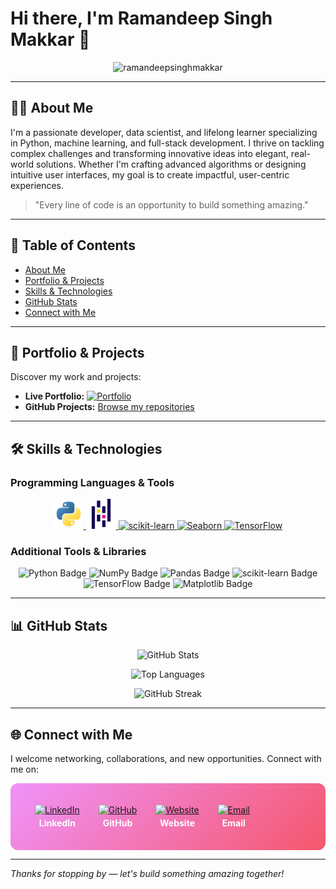 # Hi there, I'm **Ramandeep Singh Makkar** 👋

<p align="center">
  <img src="https://komarev.com/ghpvc/?username=ramandeepsinghmakkar&label=Profile%20views&color=0e75b6&style=flat" alt="ramandeepsinghmakkar" />
</p>

---

## 👨‍💻 About Me

I'm a passionate developer, data scientist, and lifelong learner specializing in Python, machine learning, and full-stack development. I thrive on tackling complex challenges and transforming innovative ideas into elegant, real-world solutions. Whether I'm crafting advanced algorithms or designing intuitive user interfaces, my goal is to create impactful, user-centric experiences.

> "Every line of code is an opportunity to build something amazing."

---

## 📑 Table of Contents

- [About Me](#-about-me)
- [Portfolio & Projects](#-portfolio--projects)
- [Skills & Technologies](#-skills--technologies)
- [GitHub Stats](#-github-stats)
- [Connect with Me](#-connect-with-me)

---

## 📁 Portfolio & Projects

Discover my work and projects:

- **Live Portfolio:** [![Portfolio](https://img.shields.io/badge/Visit-My%20Portfolio-brightgreen)](https://ramandeepsinghmakkar-portfolio.netlify.app)
- **GitHub Projects:** [Browse my repositories](https://github.com/RamandeepSinghMakkar)

---

## 🛠️ Skills & Technologies

### Programming Languages & Tools
<p align="center">
  <a href="https://www.python.org" target="_blank">
    <img src="https://raw.githubusercontent.com/devicons/devicon/master/icons/python/python-original.svg" alt="Python" width="48" height="48"/>
  </a>
  <a href="https://pandas.pydata.org/" target="_blank">
    <img src="https://raw.githubusercontent.com/devicons/devicon/2ae2a900d2f041da66e950e4d48052658d850630/icons/pandas/pandas-original.svg" alt="Pandas" width="48" height="48"/>
  </a>
  <a href="https://scikit-learn.org/" target="_blank">
    <img src="https://upload.wikimedia.org/wikipedia/commons/0/05/Scikit_learn_logo_small.svg" alt="scikit-learn" width="48" height="48"/>
  </a>
  <a href="https://seaborn.pydata.org/" target="_blank">
    <img src="https://seaborn.pydata.org/_images/logo-mark-lightbg.svg" alt="Seaborn" width="48" height="48"/>
  </a>
  <a href="https://www.tensorflow.org" target="_blank">
    <img src="https://www.vectorlogo.zone/logos/tensorflow/tensorflow-icon.svg" alt="TensorFlow" width="48" height="48"/>
  </a>
</p>

### Additional Tools & Libraries
<p align="center">
  <img src="https://img.shields.io/badge/Python-3670A0?style=flat-square&logo=python&logoColor=ffdd54" alt="Python Badge"/>
  <img src="https://img.shields.io/badge/NumPy-%23013243?style=flat-square&logo=numpy&logoColor=white" alt="NumPy Badge"/>
  <img src="https://img.shields.io/badge/Pandas-%23150458?style=flat-square&logo=pandas&logoColor=white" alt="Pandas Badge"/>
  <img src="https://img.shields.io/badge/scikit--learn-%23F7931E?style=flat-square&logo=scikit-learn&logoColor=white" alt="scikit-learn Badge"/>
  <img src="https://img.shields.io/badge/TensorFlow-%23FF6F00?style=flat-square&logo=TensorFlow&logoColor=white" alt="TensorFlow Badge"/>
  <img src="https://img.shields.io/badge/Matplotlib-%23ffffff?style=flat-square&logo=Matplotlib&logoColor=black" alt="Matplotlib Badge"/>
</p>

---

## 📊 GitHub Stats

<p align="center">
  <img src="https://github-readme-stats.vercel.app/api?username=ramandeepsinghmakkar&show_icons=true&theme=radical&hide_border=true&locale=en" alt="GitHub Stats"/>
</p>
<p align="center">
  <img src="https://github-readme-stats.vercel.app/api/top-langs?username=ramandeepsinghmakkar&layout=compact&theme=radical&hide_border=true" alt="Top Languages"/>
</p>
<p align="center">
  <img src="https://github-readme-streak-stats.herokuapp.com/?user=ramandeepsinghmakkar&theme=radical&hide_border=true" alt="GitHub Streak"/>
</p>

---

## 🌐 Connect with Me

I welcome networking, collaborations, and new opportunities. Connect with me on:

<table align="center" style="margin: auto; border-collapse: separate; border-spacing: 16px; background: linear-gradient(135deg, #f093fb 0%, #f5576c 100%); padding: 16px; border-radius: 12px;">
  <tr>
    <td align="center">
      <a href="https://www.linkedin.com/in/ramandeep-singh-makkar" target="_blank">
        <img src="https://img.icons8.com/color/64/000000/linkedin.png" alt="LinkedIn" width="56" height="56"/>
      </a>
      <br/><sub style="font-size: 14px; color: #fff;"><b>LinkedIn</b></sub>
    </td>
    <td align="center">
      <a href="https://github.com/RamandeepSinghMakkar" target="_blank">
        <img src="https://img.icons8.com/fluency/64/000000/github.png" alt="GitHub" width="56" height="56"/>
      </a>
      <br/><sub style="font-size: 14px; color: #fff;"><b>GitHub</b></sub>
    </td>
    <td align="center">
      <a href="https://ramandeepsinghmakkar-portfolio.netlify.app" target="_blank">
        <img src="https://img.icons8.com/color/64/000000/domain.png" alt="Website" width="56" height="56"/>
      </a>
      <br/><sub style="font-size: 14px; color: #fff;"><b>Website</b></sub>
    </td>
    <td align="center">
      <a href="mailto:ramandeepsinghmakkar199@gmail.com" target="_blank">
        <img src="https://img.icons8.com/color/64/000000/email.png" alt="Email" width="56" height="56"/>
      </a>
      <br/><sub style="font-size: 14px; color: #fff;"><b>Email</b></sub>
    </td>
  </tr>
</table>

---

*Thanks for stopping by — let's build something amazing together!*
